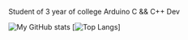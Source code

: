 Student of 3 year of college
Arduino C && C++ Dev



![My GitHub stats](https://github-readme-stats.vercel.app/api?username=vbodnarchuk&show_icons=true&theme=radical)
[![Top Langs](https://github-readme-stats.vercel.app/api/top-langs/?username=vbodnarchuk&langs_count=8)]
